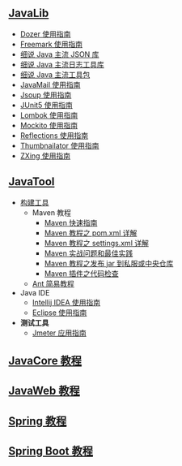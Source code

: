 ## [JavaLib](javalib/README.md)

- [Dozer 使用指南](javalib/dozer.md)
- [Freemark 使用指南](javalib/freemark.md)
- [细说 Java 主流 JSON 库](javalib/javalib-json.md)
- [细说 Java 主流日志工具库](javalib/java-log.md)
- [细说 Java 主流工具包](javalib/java-util.md)
- [JavaMail 使用指南](javalib/javamail.md)
- [Jsoup 使用指南](javalib/jsoup.md)
- [JUnit5 使用指南](javalib/junit.md)
- [Lombok 使用指南](javalib/lombok.md)
- [Mockito 使用指南](javalib/mockito.md)
- [Reflections 使用指南](javalib/reflections.md)
- [Thumbnailator 使用指南](javalib/thumbnailator.md)
- [ZXing 使用指南](javalib/zxing.md)

## [JavaTool](javatool/README.md)

- [构建工具](javatool/build/README.md)
  - Maven 教程
    - [Maven 快速指南](javatool/build/maven/maven-quickstart.md)
    - [Maven 教程之 pom.xml 详解](javatool/build/maven/maven-pom.md)
    - [Maven 教程之 settings.xml 详解](javatool/build/maven/maven-settings.md)
    - [Maven 实战问题和最佳实践](javatool/build/maven/maven-action.md)
    - [Maven 教程之发布 jar 到私服或中央仓库](javatool/build/maven/maven-deploy.md)
    - [Maven 插件之代码检查](javatool/build/maven/plugins/maven-checkstyle.md)
  - [Ant 简易教程](javatool/build/ant.md)
- Java IDE
  - [Intellij IDEA 使用指南](javatool/ide/intellij.md)
  - [Eclipse 使用指南](javatool/ide/eclipse.md)
- **测试工具**
  - [Jmeter 应用指南](javatool/test/jmeter.md)

## [JavaCore 教程](https://dunwu.github.io/javacore/)

## [JavaWeb 教程](https://dunwu.github.io/javaweb/)

## [Spring 教程](https://dunwu.github.io/spring-tutorial/)

## [Spring Boot 教程](https://dunwu.github.io/spring-boot-tutorial/)
